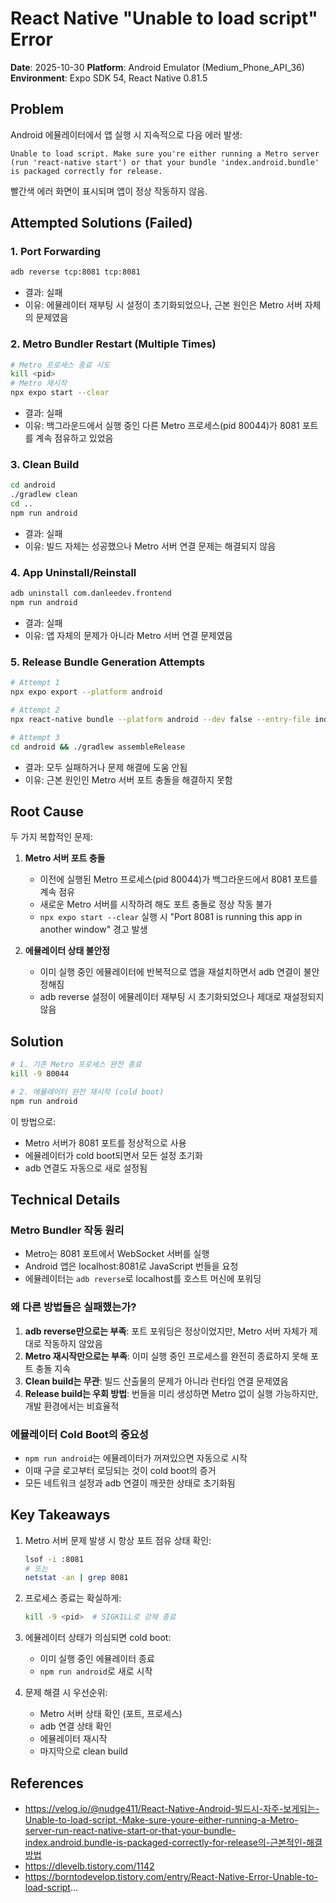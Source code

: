 # React Native "Unable to load script" Error

**Date**: 2025-10-30
**Platform**: Android Emulator (Medium_Phone_API_36)
**Environment**: Expo SDK 54, React Native 0.81.5

## Problem

Android 에뮬레이터에서 앱 실행 시 지속적으로 다음 에러 발생:
```
Unable to load script. Make sure you're either running a Metro server (run 'react-native start') or that your bundle 'index.android.bundle' is packaged correctly for release.
```

빨간색 에러 화면이 표시되며 앱이 정상 작동하지 않음.

## Attempted Solutions (Failed)

### 1. Port Forwarding
```bash
adb reverse tcp:8081 tcp:8081
```
- 결과: 실패
- 이유: 에뮬레이터 재부팅 시 설정이 초기화되었으나, 근본 원인은 Metro 서버 자체의 문제였음

### 2. Metro Bundler Restart (Multiple Times)
```bash
# Metro 프로세스 종료 시도
kill <pid>
# Metro 재시작
npx expo start --clear
```
- 결과: 실패
- 이유: 백그라운드에서 실행 중인 다른 Metro 프로세스(pid 80044)가 8081 포트를 계속 점유하고 있었음

### 3. Clean Build
```bash
cd android
./gradlew clean
cd ..
npm run android
```
- 결과: 실패
- 이유: 빌드 자체는 성공했으나 Metro 서버 연결 문제는 해결되지 않음

### 4. App Uninstall/Reinstall
```bash
adb uninstall com.danleedev.frontend
npm run android
```
- 결과: 실패
- 이유: 앱 자체의 문제가 아니라 Metro 서버 연결 문제였음

### 5. Release Bundle Generation Attempts
```bash
# Attempt 1
npx expo export --platform android

# Attempt 2
npx react-native bundle --platform android --dev false --entry-file index.js --bundle-output android/app/src/main/assets/index.android.bundle

# Attempt 3
cd android && ./gradlew assembleRelease
```
- 결과: 모두 실패하거나 문제 해결에 도움 안됨
- 이유: 근본 원인인 Metro 서버 포트 충돌을 해결하지 못함

## Root Cause

두 가지 복합적인 문제:

1. **Metro 서버 포트 충돌**
   - 이전에 실행된 Metro 프로세스(pid 80044)가 백그라운드에서 8081 포트를 계속 점유
   - 새로운 Metro 서버를 시작하려 해도 포트 충돌로 정상 작동 불가
   - `npx expo start --clear` 실행 시 "Port 8081 is running this app in another window" 경고 발생

2. **에뮬레이터 상태 불안정**
   - 이미 실행 중인 에뮬레이터에 반복적으로 앱을 재설치하면서 adb 연결이 불안정해짐
   - adb reverse 설정이 에뮬레이터 재부팅 시 초기화되었으나 제대로 재설정되지 않음

## Solution

```bash
# 1. 기존 Metro 프로세스 완전 종료
kill -9 80044

# 2. 에뮬레이터 완전 재시작 (cold boot)
npm run android
```

이 방법으로:
- Metro 서버가 8081 포트를 정상적으로 사용
- 에뮬레이터가 cold boot되면서 모든 설정 초기화
- adb 연결도 자동으로 새로 설정됨

## Technical Details

### Metro Bundler 작동 원리
- Metro는 8081 포트에서 WebSocket 서버를 실행
- Android 앱은 localhost:8081로 JavaScript 번들을 요청
- 에뮬레이터는 `adb reverse`로 localhost를 호스트 머신에 포워딩

### 왜 다른 방법들은 실패했는가?

1. **adb reverse만으로는 부족**: 포트 포워딩은 정상이었지만, Metro 서버 자체가 제대로 작동하지 않았음
2. **Metro 재시작만으로는 부족**: 이미 실행 중인 프로세스를 완전히 종료하지 못해 포트 충돌 지속
3. **Clean build는 무관**: 빌드 산출물의 문제가 아니라 런타임 연결 문제였음
4. **Release build는 우회 방법**: 번들을 미리 생성하면 Metro 없이 실행 가능하지만, 개발 환경에서는 비효율적

### 에뮬레이터 Cold Boot의 중요성
- `npm run android`는 에뮬레이터가 꺼져있으면 자동으로 시작
- 이때 구글 로고부터 로딩되는 것이 cold boot의 증거
- 모든 네트워크 설정과 adb 연결이 깨끗한 상태로 초기화됨

## Key Takeaways

1. Metro 서버 문제 발생 시 항상 포트 점유 상태 확인:
   ```bash
   lsof -i :8081
   # 또는
   netstat -an | grep 8081
   ```

2. 프로세스 종료는 확실하게:
   ```bash
   kill -9 <pid>  # SIGKILL로 강제 종료
   ```

3. 에뮬레이터 상태가 의심되면 cold boot:
   - 이미 실행 중인 에뮬레이터 종료
   - `npm run android`로 새로 시작

4. 문제 해결 시 우선순위:
   - Metro 서버 상태 확인 (포트, 프로세스)
   - adb 연결 상태 확인
   - 에뮬레이터 재시작
   - 마지막으로 clean build

## References

- https://velog.io/@nudge411/React-Native-Android-빌드시-자주-보게되는-Unable-to-load-script.-Make-sure-youre-either-running-a-Metro-server-run-react-native-start-or-that-your-bundle-index.android.bundle-is-packaged-correctly-for-release의-근본적인-해결방법
- https://dlevelb.tistory.com/1142
- https://borntodevelop.tistory.com/entry/React-Native-Error-Unable-to-load-script...
